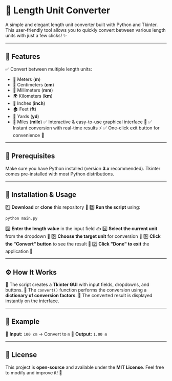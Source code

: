 # 🌟 Length Unit Converter

A simple and elegant length unit converter built with Python and Tkinter. This user-friendly tool allows you to quickly convert between various length units with just a few clicks! ✨

---

## 📌 Features
✅ Convert between multiple length units:
   - 📏 Meters (**m**)
   - 📐 Centimeters (**cm**)
   - 🔬 Millimeters (**mm**)
   - 🌍 Kilometers (**km**)
   - 📏 Inches (**inch**)
   - 🏠 Feet (**ft**)
   - 🏈 Yards (**yd**)
   - 🚗 Miles (**mile**)
✅ Interactive & easy-to-use graphical interface 🎨
✅ Instant conversion with real-time results ⚡
✅ One-click exit button for convenience 🚪

---

## 🔧 Prerequisites
Make sure you have Python installed (version **3.x** recommended). Tkinter comes pre-installed with most Python distributions.

---

## 🚀 Installation & Usage
1️⃣ **Download** or **clone** this repository 📂
2️⃣ **Run the script** using:
   ```sh
   python main.py
   ```
3️⃣ **Enter the length value** in the input field ✍️
4️⃣ **Select the current unit** from the dropdown 🔽
5️⃣ **Choose the target unit** for conversion 🔄
6️⃣ **Click the "Convert" button** to see the result 🎯
7️⃣ **Click "Done" to exit** the application 🏁

---

## ⚙️ How It Works
🔹 The script creates a **Tkinter GUI** with input fields, dropdowns, and buttons.
🔹 The `convert()` function performs the conversion using a **dictionary of conversion factors**.
🔹 The converted result is displayed instantly on the interface.

---

## 🎯 Example
🔹 **Input:** `100 cm` → Convert to `m`
🔹 **Output:** `1.00 m`

---

## 📜 License
This project is **open-source** and available under the **MIT License**. Feel free to modify and improve it! 🚀
